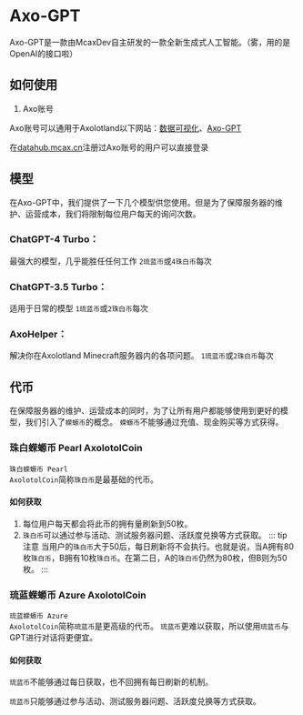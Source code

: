 # Axo-GPT
Axo-GPT是一款由McaxDev自主研发的一款全新生成式人工智能。（雾，用的是OpenAI的接口啦）
## 如何使用
1. Axo账号

Axo账号可以通用于Axolotland以下网站：[数据可视化](https://datahub.mcax.cn)、[Axo-GPT](https://gpt.mcax.cn)

在[datahub.mcax.cn](https://datahub.mcax.cn)注册过Axo账号的用户可以直接登录
## 模型
在Axo-GPT中，我们提供了一下几个模型供您使用。但是为了保障服务器的维护、运营成本，我们将限制每位用户每天的询问次数。
### ChatGPT-4 Turbo：
最强大的模型，几乎能胜任任何工作 <code>2琉蓝币</code>或<code>4珠白币</code>每次
### ChatGPT-3.5 Turbo：
适用于日常的模型 <code>1琉蓝币</code>或<code>2珠白币</code>每次
### AxoHelper：
解决你在Axolotland Minecraft服务器内的各项问题。 <code>1琉蓝币</code>或<code>2珠白币</code>每次
## 代币
在保障服务器的维护、运营成本的同时，为了让所有用户都能够使用到更好的模型，我们引入了<code>蝾螈币</code>的概念。
<code>蝾螈币</code>不能够通过充值、现金购买等方式获得。

### 珠白蝾螈币 Pearl AxolotolCoin
<code>珠白蝾螈币 Pearl AxolotolCoin</code>简称<code>珠白币</code>是最基础的代币。

#### 如何获取
1. 每位用户每天都会将此币的拥有量刷新到50枚。
2. <code>珠白币</code>可以通过参与活动、测试服务器问题、活跃度兑换等方式获取。
::: tip 注意
当用户的<code>珠白币</code>大于50后，每日刷新将不会执行。也就是说，当A拥有80枚<code>珠白币</code>，B拥有10枚<code>珠白币</code>。在第二日，A的<code>珠白币</code>仍然为80枚，但B则为50枚。
:::

### 琉蓝蝾螈币 Azure AxolotolCoin
<code>琉蓝蝾螈币 Azure AxolotolCoin</code>简称<code>琉蓝币</code>是更高级的代币。
<code>琉蓝币</code>更难以获取，所以使用<code>琉蓝币</code>与GPT进行对话将更便宜。

#### 如何获取
<code>琉蓝币</code>不能够通过每日获取，也不回拥有每日刷新的机制。

<code>琉蓝币</code>只能够通过参与活动、测试服务器问题、活跃度兑换等方式获取。